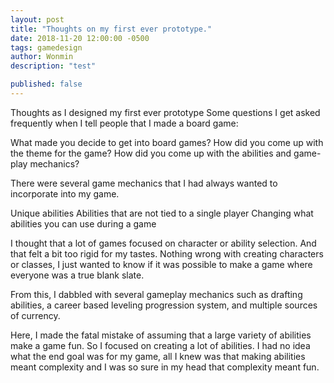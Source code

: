 ```yaml
---
layout: post
title: "Thoughts on my first ever prototype."
date: 2018-11-20 12:00:00 -0500
tags: gamedesign
author: Wonmin
description: "test"

published: false
---
```


Thoughts as I designed my first ever prototype
Some questions I get asked frequently when I tell people that I made a board game:

What made you decide to get into board games?
How did you come up with the theme for the game?
How did you come up with the abilities and game-play mechanics?

There were several game mechanics that I had always wanted to incorporate into my game.

Unique abilities
Abilities that are not tied to a single player
Changing what abilities you can use during a game

I thought that a lot of games focused on character or ability selection. And that felt a bit too rigid for my tastes. Nothing wrong with creating characters or classes, I just wanted to know if it was possible to make a game where everyone was a true blank slate.

From this, I dabbled with several gameplay mechanics such as drafting abilities, a career based leveling progression system, and multiple sources of currency.

Here, I made the fatal mistake of assuming that a large variety of abilities make a game fun. So I focused on creating a lot of abilities. I had no idea what the end goal was for my game, all I knew was that making abilities meant complexity and I was so sure in my head that complexity meant fun.
